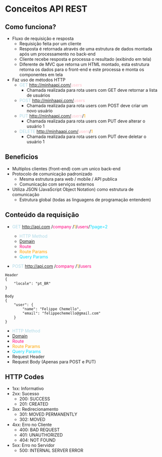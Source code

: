 # Conceitos API REST

## Como funciona?

- Fluxo de requisição e resposta
  - Requisição feita por um cliente
  - Resposta é retornada através de uma estrutura de dados montada após um processamento no back-end
  - Cliente recebe resposta e processa o resultado (exibindo em tela)
  - Diferente de MVC que retorna um HTML montado, esta estrutura retorna os dados para o front-end e este processa e monta os componentes em tela
- Faz uso de métodos HTTP
  - <span style="color:lightblue">GET</span> http://minhaapi.com/<span style="color:pink">users</span>
    - Chamada realizada para rota users com GET deve retornar a lista de usuários
  - <span style="color:lightblue">POST</span> http://minhaapi.com/<span style="color:pink">users</span>
    - Chamada realizada para rota users com POST deve criar um novo usuário
  - <span style="color:lightblue">PUT</span> http://minhaapi.com/<span style="color:pink">users</span>/<span style="color:orange">1</span>
    - Chamada realizada para rota users com PUT deve alterar o usuário 1
  - <span style="color:lightblue">DELETE</span> http://minhaapi.com/<span style="color:pink">users</span>/<span style="color:orange">1</span>
    - Chamada realizada para rota users com PUT deve deletar o usuário 1
  
## Beneficios

- Multiplos clientes (front-end) com um unico back-end
- Protocolo de comunicação padronizado
  - Mesma estrutura para web / mobile / API publica
  - Comunicação com serviços externos
- Utiliza JSON (JavaScript Object Notation) como estrutura de comunicação
  - Estrutura global (todas as linguagens de programação entendem)

## Conteúdo da requisição

- <span style='color:lightblue'> GET </span> <span style='color:white; text-decoration:none'> http://api.com </span>/<span style='color:#ff007f'>company </span>/<span style='color:orange'>1</span>/<span style='color:#ff007f'>users</span>/<span style='color:#00DBFF'>?page=2</span>
  - <span style='color:lightblue'> HTTP Method</span>
  - <a href='#'> Domain </a>
  - <span style='color:#ff007f'>Route </span>
  - <span style='color:orange'>Route Params </span>
  - <span style='color:#00DBFF'>Query Params </span>

- <span style='color:lightblue'> POST </span> <span style='color:white; text-decoration:none'> http://api.com </span>/<span style='color:#ff007f'>company </span>/<span style='color:orange'>1</span>/<span style='color:#ff007f'>users</span> <br> 
```
Header
{
    "locale": "pt_BR"
}
```
```
Body
{
    "user": {
        "name": "Felippe Chemello",
        "email": "felippechemello@gmail.com"
    }
}
```
  - <span style='color:lightblue'> HTTP Method</span>
  - <a href='#'> Domain </a>
  - <span style='color:#ff007f'>Route </span>
  - <span style='color:orange'>Route Params </span>
  - <span style='color:#00DBFF'>Query Params </span>
  - Request Header
  - Request Body (Apenas para POST e PUT)

## HTTP Codes

- 1xx: Informativo
- 2xx: Sucesso
  - 200: SUCCESS
  - 201: CREATED
- 3xx: Redirecionamento
  - 301: MOVED PERMANENTLY
  - 302: MOVED
- 4xx: Erro no Cliente
  - 400: BAD REQUEST
  - 401: UNAUTHORIZED
  - 404: NOT FOUND
- 5xx: Erro no Servidor
  - 500: INTERNAL SERVER ERROR